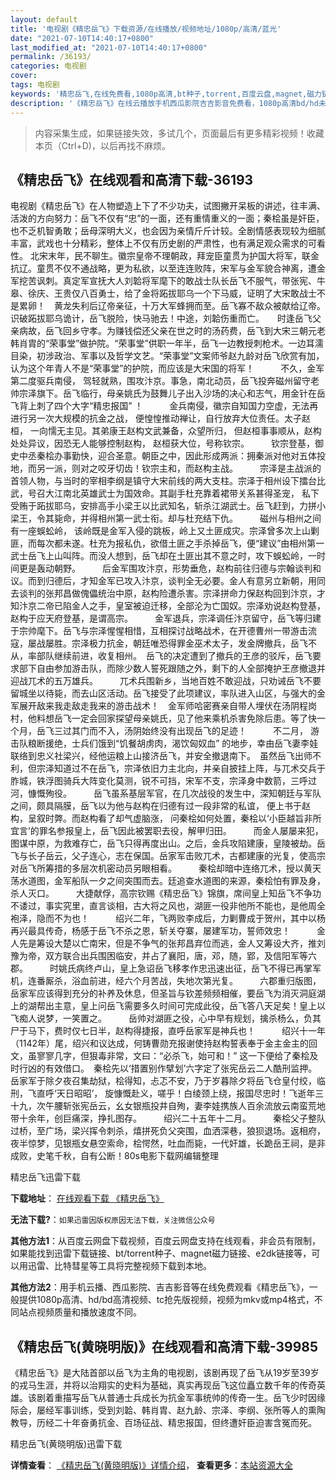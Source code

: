 ```yaml
---
layout: default
title: '电视剧《精忠岳飞》下载资源/在线播放/视频地址/1080p/高清/蓝光'
date: "2021-07-10T14:40:17+0800"
last_modified_at: "2021-07-10T14:40:17+0800"
permalink: /36193/
categories: 电视剧
cover:
tags: 电视剧
keywords: '精忠岳飞,在线免费看,1080p高清,bt种子,torrent,百度云盘,magnet,磁力链,迅雷下载资源'
description: '《精忠岳飞》在线云播放手机西瓜影院吉吉影音免费看，1080p高清bd/hd未删减完整版和tc抢先枪版，mkv/mp4格式，附带bt/torrent种子、magnet/磁力链、百度云盘、网盘资源迅雷下载链接'
---
```


>内容采集生成，如果链接失效，多试几个，页面最后有更多精彩视频！收藏本页（Ctrl+D)，以后再找不麻烦。


## 《精忠岳飞》在线观看和高清下载-36193

电视剧《精忠岳飞》在人物塑造上下了不少功夫，试图撇开呆板的讲述，往丰满、活泼的方向努力：岳飞不仅有“忠”的一面，还有重情重义的一面；秦桧虽是奸臣，也不乏机智勇敢；岳母深明大义，也会因为亲情斤斤计较。全剧情感表现较为细腻丰富，武戏也十分精彩，整体上不仅有历史剧的严肃性，也有满足观众需求的可看性。 北宋末年，民不聊生。徽宗皇帝不理朝政，拜宠臣童贯为护国大将军，联金抗辽。童贯不仅不通战略，更为私欲，以至连连败阵，宋军与金军貌合神离，遭金军挖苦讽刺。真定军宣抚大人刘韐将军麾下的敢战士队长岳飞不服气，带张宪、牛皋、徐庆、王贵仅八百勇士，给了金将跖拔耶乌一个下马威，证明了大宋敢战士不是累卵！　黄龙失利后辽帝亲征，十万大军蜂拥而至。岳飞寡不敌众被献给辽帝。识破跖拔耶乌诡计，岳飞脱险，快马驰去！中途，刘韐伤重而亡。　　时逢岳飞父亲病故，岳飞回乡守孝。为赚钱偿还父亲在世之时的汤药费，岳飞到大宋三朝元老韩肖胄的“荣事堂”做护院。“荣事堂”供职一年半，岳飞一边教授刺枪术。一边耳濡目染，初涉政治、军事以及哲学文艺。“荣事堂”文案师爷赵九龄对岳飞欣赏有加，认为这个年青人不是“荣事堂”的护院，而应该是大宋国的将军！　　　不久，金军第二度驱兵南侵， 驾轻就熟，围攻汴京。事急，南北动员，岳飞投奔磁州留守老帅宗泽旗下。岳飞临行，母亲姚氏为鼓舞儿子出入沙场的决心和志气，用金针在岳飞背上刺了四个大字“精忠报国” ！　　　金兵南侵，徽宗自知国力空虚，无法再进行另一次大规模的抗金之战， 便惶惶推动禅让，自行放弃大位责任。太子赵桓， 一向懦无主见。其弟康王赵构文武兼备，众望所归， 但赵桓事事顺从，赵构处处异议，因恐无人能够控制赵构， 赵桓获大位，号称钦宗。　　　钦宗登基，御史中丞秦桧办事勤快，迎合圣意。朝臣之中，因此形成两派：拥秦派对他对五体投地，而另一派，则对之咬牙切齿！钦宗主和，而赵构主战。　　　宗泽是主战派的首领人物，与当时的宰相李纲是镇守大宋前线的两大支柱。宗泽于相州设下擂台比武，号召大江南北英雄武士为国效命。其副手杜充靠着裙带关系甚得圣宠， 私下受贿于跖拔耶乌，安排高手小梁王以比武知名，斩杀江湖武士。岳飞赶到，力拼小梁王，令其毙命，并得相州第一武士衔。却与杜充结下仇。　　　磁州与相州之间有一座蜈蚣岭， 该岭既是金军入侵的跳板，岭上又土匪成灾。宗泽曾多次上山剿匪，而每次都未遂。杜充为报私仇，欲借土匪之手杀掉岳飞，便“建议”由相州第一武士岳飞上山叫阵。而没人想到，岳飞却在土匪出其不意之时，攻下蜈蚣岭，一时间更是轰动朝野。　　　后金军围攻汴京，形势垂危，赵构前往归德与宗翰谈判和议。而到归德后，才知金军已攻入汴京，谈判全无必要。金人有意另立新朝，用同去谈判的张邦昌做傀儡统治中原，赵构险遭杀害。宗泽拼命力保赵构回到汴京，才知汴京二帝已陷金人之手，皇室被迫迁移，全部沦为亡国奴。宗泽劝说赵构登基，赵构于应天府登基，是谓高宗。　　　金军退兵，宗泽调任汴京留守，岳飞等归建于宗帅麾下。岳飞与宗泽惺惺相惜，互相探讨战略战术，在开德曹州一带游击流寇，屡战屡胜。宗泽极力抗金，朝廷唯恐得罪金巫术太子，发金牌撤兵，岳飞不从，率部队继续前进，收复相州。　岳飞的决定遭到了撤兵的王彦的驳斥，岳飞要求部下自由参加游击队，而除少数人誓死跟随之外，剩下的人全部掩护王彦撤退并迎战兀术的五万雄兵。　　　兀术兵围新乡，当地百姓不敢迎战，只劝诫岳飞不要留城坐以待毙，而去山区活动。岳飞接受了此项建议，率队进入山区，与强大的金军展开敌来我走敌走我来的游击战术！　金军师哈密赛亲自带人埋伏在汤阴程岗村，他料想岳飞一定会回家探望母亲姚氏，见了他来乘机杀害免除后患。等了快一个月，岳飞三过其门而不入，汤阴始终没有出现岳飞的足迹！　　　不二月， 游击队粮断援绝，士兵们饿到“饥餐胡虏肉，渴饮匈奴血” 的地步，幸由岳飞妻李娃联络到忠义社梁兴，经他运粮上山接济岳飞，并安全撤退南下。　虽然岳飞出师不利，但宗泽知道过不在岳飞，宗泽依旧力主北向，并亲自披挂上阵，与兀术交兵于胙城，铁浮图骑兵大阵变化莫测，锐不可挡，宋军不支，宗泽身中数箭，三呼过河，慷慨殉役。　　　岳飞虽系基层军官，在几次战役的发生中，深知朝廷与军队之间，颇具隔膜，岳飞以为他与赵构在归德有过一段非常的私谊， 便上书于赵构，呈叙时弊。而赵构看了却气虚脑涨， 问秦桧如何处置，秦桧以‘小臣越旨非所宜言’的罪名参报皇上，岳飞因此被罢职去役，解甲归田。　　　而金人屡屡来犯，图谋中原，为救难存亡，岳飞只得再度出山。之后，金兵攻陷建康，皇陵被劫。岳飞与长子岳云，父子连心，志在保国。岳家军击败兀术，古都建康的光复，使高宗对岳飞所筹措的多层次机密动员另眼相看。　　　秦桧却暗中连络兀术，授以黄天荡水道图，金军船队一夕之间突围而去。廷追查水道图的来源，秦桧怕有罪及身，杀人灭口。　　　大捷献俘，高宗钦赐《精忠岳飞》锦旗，席间皇上知岳飞不争功不诿过，事实究里，直言谈相，古大将之风也，湖匪一役非他所不能也，是他周全袍泽，隐而不为也！　　　绍兴二年，飞两败李成后，力剿曹成于贺州，其中以杨再兴最具传奇，杨感于岳飞不杀之恩，斩关夺寨，屡建军功，誓师效忠！　　　金人先是筹设大楚以亡南宋，但是不争气的张邦昌弃位而逃，金人又筹设大齐，推刘豫为帝，双方联合出兵围困临安，并占了襄阳，唐，邓，随，郢，及信阳军等六郡。　　　时姚氏病终卢山，皇上急诏岳飞移孝作忠迅速出征，岳飞不得已再掌军机，连番厮杀，浴血前进，经六个月苦战，失地次第光复。　　　六郡重归版图，岳家军应该得到充分的补养及休息，但圣旨与钦差频频相催，要岳飞为消灭洞庭湖上的湖帮出主意，皇上问岳飞需要多久时间可完成此役，岳飞答八天足矣！皇上以飞痴人说梦，一笑置之。　　　岳帅对湖匪之役，心中早有规划，擒杀杨么，负其尸于马下，费时仅七日半，赵构得捷报，直呼岳家军是神兵也！　　　绍兴十一年（1142年）尾，绍兴和议达成，何铸曹勋充报谢使持赵构誓表奉于金主金主的回文，虽寥寥几字，但狠毒非常，文曰：“必杀飞，始可和！” 这一下便给了秦桧及时行凶的有效借口。　秦桧先以‘措置别作擘划’六字定了张宪岳云二人酷刑监押。岳家军于除夕夜召集劫狱，桧得知，忐忑不安，乃于岁暮除夕将岳飞仓皇付绞，临刑，飞直呼‘天日昭昭’， 旋慷慨赴义，嗟乎！白绫颈上绕，报国尽忠时！飞逝年三十九，次午腰斩张宪岳云，幺女银瓶投井自殉，妻李娃携族人百余流放云南蛮荒地带十余年，创巨痛深，挣扎图存。　　　绍兴二十五年十二月。　　　秦桧父子整队过桥，至广场，梁兴挥令刺杀，熺拼死负父突围，血洒深巷，狼狈退场。返相府，夜半惊梦，见银瓶女悬空索命，桧愕然，吐血而毙，一代奸雄，长跪岳王祠，是非成败，史笔千秋，自有公断！80s电影下载网编辑整理


精忠岳飞迅雷下载

**下载地址**： [在线观看下载 《精忠岳飞》](https://www.993dy.com//vod-detail-id-35543.html) 


**无法下载?**：`如果迅雷因版权原因无法下载，关注微信公众号 `

**其他方法1**：从百度云网盘下载视频，百度云网盘支持在线观看，非会员有限制，如果能找到迅雷下载链接、bt/torrent种子、magnet磁力链接、e2dk链接等，可以用迅雷、比特彗星等工具将完整视频下载到本地。

**其他方法2**：用手机云播、西瓜影院、吉吉影音等在线免费观看《精忠岳飞》，一般提供1080p高清、hd/bd高清视频、tc抢先版视频，视频为mkv或mp4格式，不同站点视频质量和播放速度不同。


## 《精忠岳飞(黄晓明版)》在线观看和高清下载-39985

《精忠岳飞》是大陆首部以岳飞为主角的电视剧，该剧再现了岳飞从19岁至39岁的戎马生涯，并将以治翔实的史料为基础，真实&#65279;再现岳飞这位矗立数千年的传奇英雄。该剧着重描写岳飞从普通士兵成长为抗金军事统帅的传奇一生。岳飞少时因缘际会，屡经军事训练，受到刘韐、韩肖胄、赵九龄、宗泽、李纲、张所等人的熏陶教导，历经二十年奋勇抗金、百场征战、精忠报国，但终遭奸臣迫害含冤而死。</p>


精忠岳飞(黄晓明版)迅雷下载

**详情查看**： [《精忠岳飞(黄晓明版)》详情介绍](/movie/39985/)， **查看更多**：[本站资源大全](/movie/t/all/)

